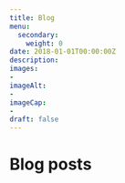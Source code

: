 ```yaml
---
title: Blog
menu: 
  secondary:
    weight: 0
date: 2018-01-01T00:00:00Z
description: 
images: 
- 
imageAlt: 
- 
imageCap:
- 
draft: false
---
```


# Blog posts
